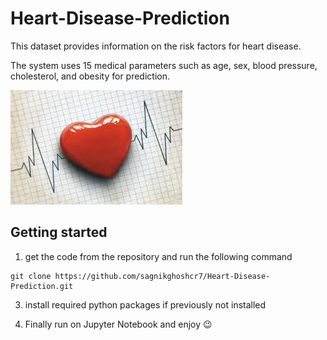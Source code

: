 # Heart-Disease-Prediction
This dataset provides information on the risk factors for heart disease.

The system uses 15 medical parameters such as age, sex, blood pressure, cholesterol, and obesity for prediction.

![](https://github.com/sagnikghoshcr7/images/blob/master/Heart.jpg)

## Getting started

1. get the code from the repository and run the following command
```
git clone https://github.com/sagnikghoshcr7/Heart-Disease-Prediction.git
```
3. install required python packages if previously not installed

4. Finally run on Jupyter Notebook and enjoy 😉

